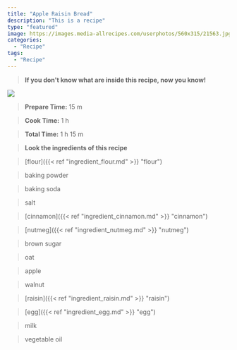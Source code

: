 ```yaml
---
title: "Apple Raisin Bread"
description: "This is a recipe"
type: "featured"
image: https://images.media-allrecipes.com/userphotos/560x315/21563.jpg
categories: 
  - "Recipe"
tags: 
  - "Recipe"
---
```



>**If you don't know what are inside this recipe, now you know!**

![](../images/Recipes-Banner.jpg)
> **Prepare Time:** 15 m


> **Cook Time:** 1 h


> **Total Time:** 1 h 15 m

> **Look the ingredients of this recipe**

> [flour]({{< ref "ingredient_flour.md" >}} "flour")

> baking powder

> baking soda

> salt

> [cinnamon]({{< ref "ingredient_cinnamon.md" >}} "cinnamon")

> [nutmeg]({{< ref "ingredient_nutmeg.md" >}} "nutmeg")

> brown sugar

> oat

> apple

> walnut

> [raisin]({{< ref "ingredient_raisin.md" >}} "raisin")

> [egg]({{< ref "ingredient_egg.md" >}} "egg")

> milk

> vegetable oil

